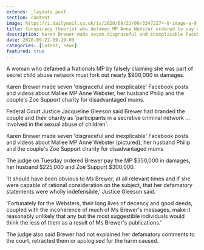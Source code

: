 ```yaml
---
extends: _layouts.post
section: content
image: https://i.dailymail.co.uk/1s/2020/09/22/09/33472274-0-image-a-9_1600761802698.jpg 
title: Conspiracy theorist who defamed MP Anne Webster ordered to pay nearly $900,000 in damages  
description: Karen Brewer made seven disgraceful and inexplicable Facebook posts and videos about Mallee MP Anne Webster, her husband Philip and the couples Zoe Support charity. 
date: 2020-09-22-09-19-03 
categories: [latest, news] 
featured: true 
--- 
```

A woman who defamed a Nationals MP by falsely claiming she was part of secret child abuse network must fork out nearly $900,000 in damages.

Karen Brewer made seven 'disgraceful and inexplicable' Facebook posts and videos about Mallee MP Anne Webster, her husband Philip and the couple's Zoe Support charity for disadvantaged mums.

Federal Court Justice Jacqueline Gleeson said Brewer had branded the couple and their charity as 'participants in a secretive criminal network ... involved in the sexual abuse of children'.

Karen Brewer made seven 'disgraceful and inexplicable' Facebook posts and videos about Mallee MP Anne Webster (pictured), her husband Philip and the couple's Zoe Support charity for disadvantaged mums

The judge on Tuesday ordered Brewer pay the MP $350,000 in damages, her husband $225,000 and Zoe Support $300,000.

'It should have been obvious to Ms Brewer, at all relevant times and if she were capable of rational consideration on the subject, that her defamatory statements were wholly indefensible,' Justice Gleeson said.

'Fortunately for the Websters, their long lives of decency and good deeds, coupled with the incoherence of much of Ms Brewer's messages, make it reasonably unlikely that any but the most suggestible individuals would think the less of them as a result of Ms Brewer's publications.'

The judge also said Brewer had not explained her defamatory comments to the court, retracted them or apologised for the harm caused.

